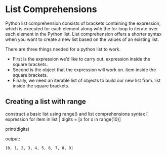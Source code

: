 # List Comprehensions

Python list comprehension consists of brackets containing the expression, which is executed for each element along with the for loop to iterate over each element in the Python list. List comprehension offers a shorter syntax when you want to create a new list based on the values of an existing list.

There are three things needed for a python list to work.

- First is the expression we’d like to carry out. expression inside the square brackets.
- Second is the object that the expression will work on. item inside the square brackets.
- Finally, we need an iterable list of objects to build our new list from. list inside the square brackets.


## Creating a list with range

construct a basic list using range() and list comprehensions
syntax
[ expression for item in list ]
digits = [x for x in range(10)]

print(digits)

output: 

`[0, 1, 2, 3, 4, 5, 6, 7, 8, 9]`